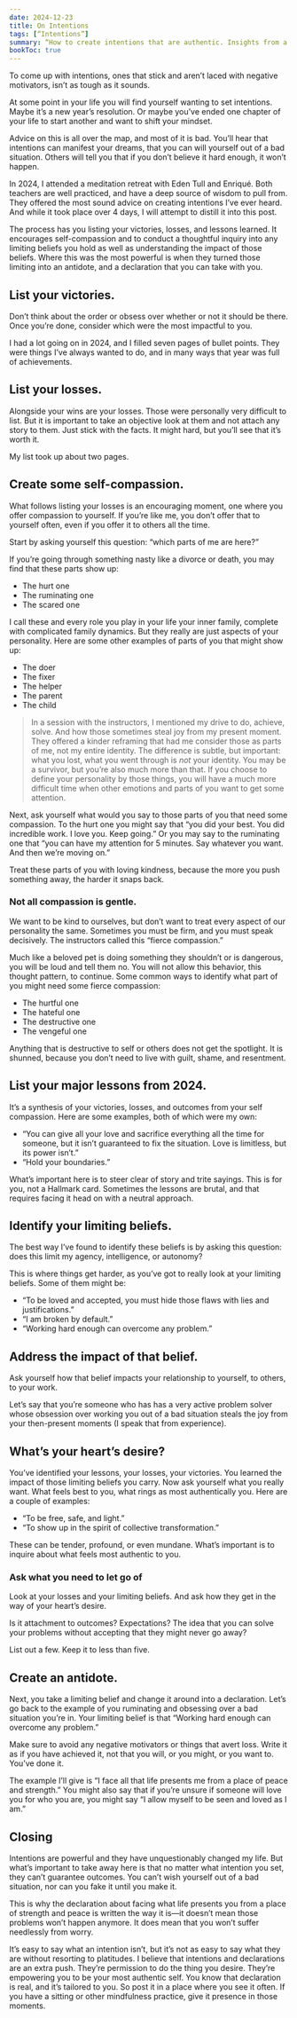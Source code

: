 ```yaml
---
date: 2024-12-23
title: On Intentions
tags: [“Intentions”]
summary: “How to create intentions that are authentic. Insights from a meditation retreat focusing on setting meaningful intentions for yourself.”
bookToc: true
---
```


To come up with intentions, ones that stick and aren’t laced with negative motivators, isn’t as tough as it sounds. 

At some point in your life you will find yourself wanting to set intentions. Maybe it’s a new year’s resolution. Or maybe you’ve ended one chapter of your life to start another and want to shift your mindset. 

Advice on this is all over the map, and most of it is bad. You’ll hear that intentions can manifest your dreams, that you can will yourself out of a bad situation. Others will tell you that if you don’t believe it hard enough, it won’t happen. 

In 2024, I attended a meditation retreat with Eden Tull and Enriqué. Both teachers are well practiced, and have a deep source of wisdom to pull from. They offered the most sound advice on creating intentions I’ve ever heard. And while it took place over 4 days, I will attempt to distill it into this post.

The process has you listing your victories, losses, and lessons learned. It encourages self-compassion and to conduct a thoughtful inquiry into any limiting beliefs you hold as well as understanding the impact of those beliefs. Where this was the most powerful is when they turned those limiting into an antidote, and a declaration that you can take with you. 

## List your victories. 
Don’t think about the order or obsess over whether or not it should be there. Once you’re done, consider which were the most impactful to you.

I had a lot going on in 2024, and I filled seven pages of bullet points. They were things I’ve always wanted to do, and in many ways that year was full of achievements. 

## List your losses. 
Alongside your wins are your losses. Those were personally very difficult to list. But it is important to take an objective look at them and not attach any story to them. Just stick with the facts. It might hard, but you’ll see that it’s worth it.

My list took up about two pages.

## Create some self-compassion. 
What follows listing your losses is an encouraging moment, one where you offer compassion to yourself. If you’re like me, you don’t offer that to yourself often, even if you offer it to others all the time.

Start by asking yourself this question: “which parts of me are here?” 

If you’re going through something nasty like a divorce or death, you may find that these parts show up:

- The hurt one
- The ruminating one
- The scared one

I call these and every role you play in your life your inner family, complete with complicated family dynamics. But they really are just aspects of your personality. Here are some other examples of parts of you that might show up:

- The doer
- The fixer
- The helper
- The parent
- The child

> In a session with the instructors, I mentioned my drive to do, achieve, solve. And how those sometimes steal joy from my present moment. They offered a kinder reframing that had me consider those as parts of me, not my entire identity. The difference is subtle, but important: what you lost, what you went through is *not* your identity. You may be a survivor, but you’re also much more than that. If you choose to define your personality by those things, you will have a much more difficult time when other emotions and parts of you want to get some attention. 

Next, ask yourself what would you say to those parts of you that need some compassion. To the hurt one you might say that “you did your best. You did incredible work. I love you. Keep going.” Or you may say to the ruminating one that “you can have my attention for 5 minutes. Say whatever you want. And then we’re moving on.” 

Treat these parts of you with loving kindness, because the more you push something away, the harder it snaps back.

### Not all compassion is gentle.
We want to be kind to ourselves, but don’t want to treat every aspect of our personality the same. Sometimes you must be firm, and you must speak decisively. The instructors called this “fierce compassion.” 

Much like a beloved pet is doing something they shouldn’t or is dangerous, you will be loud and tell them no. You will not allow this behavior, this thought pattern, to continue. Some common ways to identify what part of you might need some fierce compassion:

- The hurtful one
- The hateful one
- The destructive one
- The vengeful one

Anything that is destructive to self or others does not get the spotlight. It is shunned, because you don’t need to live with guilt, shame, and resentment.

## List your major lessons from 2024. 
It’s a synthesis of your victories, losses, and outcomes from your self compassion. Here are some examples, both of which were my own:

- “You can give all your love and sacrifice everything all the time for someone, but it isn’t guaranteed to fix the situation. Love is limitless, but its power isn’t.”
- “Hold your boundaries.” 

What’s important here is to steer clear of story and trite sayings. This is for you, not a Hallmark card. Sometimes the lessons are brutal, and that requires facing it head on with a neutral approach.

## Identify your limiting beliefs.
The best way I’ve found to identify these beliefs is by asking this question: does this limit my agency, intelligence, or autonomy? 

This is where things get harder, as you’ve got to really look at your limiting beliefs. Some of them might be: 

- “To be loved and accepted, you must hide those flaws with lies and justifications.” 
- “I am broken by default.” 
- “Working hard enough can overcome any problem.”

## Address the impact of that belief. 
Ask yourself how that belief impacts your relationship to yourself, to others, to your work. 

Let’s say that you’re someone who has has a very active problem solver whose obsession over working you out of a bad situation steals the joy from your then-present moments (I speak that from experience).

## What’s your heart’s desire?
You’ve identified your lessons, your losses, your victories. You learned the impact of those limiting beliefs you carry. Now ask yourself what you really want. What feels best to you, what rings as most authentically you. Here are a couple of examples:

- “To be free, safe, and light.”
- “To show up in the spirit of collective transformation.”

These can be tender, profound, or even mundane. What’s important is to inquire about what feels most authentic to you.

### Ask what you need to let go of
Look at your losses and your limiting beliefs. And ask how they get in the way of your heart’s desire.

Is it attachment to outcomes? Expectations? The idea that you can solve your problems without accepting that they might never go away?

List out a few. Keep it to less than five.

## Create an antidote.
Next, you take a limiting belief and change it around into a declaration. Let’s go back to the example of you  ruminating and obsessing over a bad situation you’re in. Your limiting belief is that “Working hard enough can overcome any problem.” 

Make sure to avoid any negative motivators or things that avert loss. Write it as if you have achieved it, not that you will, or you might, or you want to. You’ve done it.

The example I’ll give is “I face all that life presents me from a place of peace and strength.” You might also say that if you’re unsure if someone will love you for who you are, you might say “I allow myself to be seen and loved as I am.”

## Closing
Intentions are powerful and they have unquestionably changed my life. But what’s important to take away here is that no matter what intention you set, they can’t guarantee outcomes. You can’t wish yourself out of a bad situation, nor can you fake it until you make it.

This is why the declaration about facing what life presents you from a place of strength and peace is written the way it is—it doesn’t mean those problems won’t happen anymore. It does mean that you won’t suffer needlessly from worry.

It’s easy to say what an intention isn’t, but it’s not as easy to say what they are without resorting to platitudes. I believe that intentions and declarations are an extra push. They’re permission to do the thing you desire. They’re empowering you to be your most authentic self. You know that declaration is real, and it’s tailored to you. So post it in a place where you see it often. If you have a sitting or other mindfulness practice, give it presence in those moments.